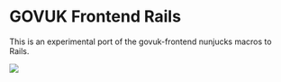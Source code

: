 # GOVUK Frontend Rails

This is an experimental port of the govuk-frontend nunjucks macros to Rails.

![](https://github.com/frankieroberto/govuk-frontend-rails/workflows/Test/badge.svg?branch=master)
